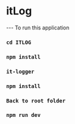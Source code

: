 # itLog

--- To run this application 

### `cd ITLOG`

### `npm install`

### `it-logger`

### `npm install`

### `Back to root folder`

### `npm run dev`
